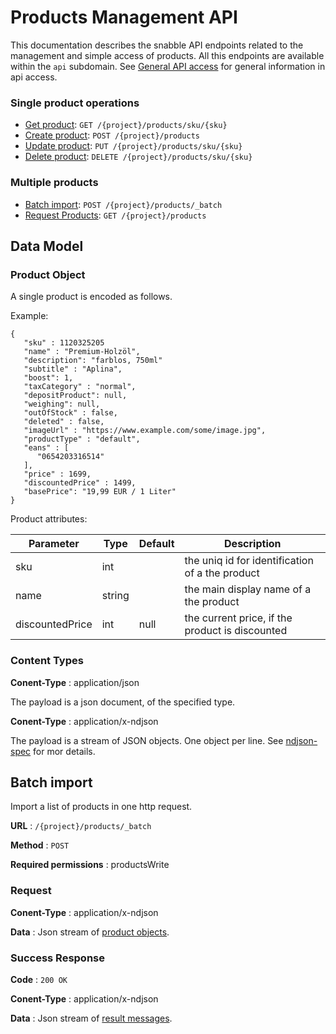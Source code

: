 
# Products Management API

This documentation describes the snabble API endpoints related to the management and simple access of products.
All this endpoints are available within the `api` subdomain. See [General API access](api_common.md) for general
information in api access.

### Single product operations

* [Get product](#get-product): `GET /{project}/products/sku/{sku}`
* [Create product](#create-product): `POST /{project}/products`
* [Update product](#update-product): `PUT /{project}/products/sku/{sku}`
* [Delete product](#delete-product): `DELETE /{project}/products/sku/{sku}`

### Multiple products

* [Batch import](#batch-import): `POST /{project}/products/_batch`
* [Request Products](#request-products): `GET /{project}/products`

## Data Model

### Product Object
A single product is encoded as follows.

Example:
```
{
   "sku" : 1120325205
   "name" : "Premium-Holzöl",
   "description": "farblos, 750ml"
   "subtitle" : "Aplina",
   "boost": 1,
   "taxCategory" : "normal",
   "depositProduct": null,
   "weighing": null,
   "outOfStock" : false,
   "deleted" : false,
   "imageUrl" : "https://www.example.com/some/image.jpg",
   "productType" : "default",
   "eans" : [
      "0654203316514"
   ],
   "price" : 1699,
   "discountedPrice" : 1499,
   "basePrice": "19,99 EUR / 1 Liter"
}
```

Product attributes:

| Parameter         | Type        | Default      | Description                                                                          |
|-------------------|-------------|--------------|--------------------------------------------------------------------------------------|
| sku               | int         |              | the uniq id for identification of a the product                                      |
| name              | string      |              | the main display name of a the product                                               |
| discountedPrice   | int         | null         | the current price, if the product is discounted                                      |

### Content Types

**Conent-Type** : application/json

The payload is a json document, of the specified type.

**Conent-Type** : application/x-ndjson

The payload is a stream of JSON objects. One object per line.
See [ndjson-spec](https://github.com/ndjson/ndjson-spec) for mor details.


## Batch import

Import a list of products in one http request.

**URL** : `/{project}/products/_batch`

**Method** : `POST`

**Required permissions** : productsWrite

### Request
**Conent-Type** : application/x-ndjson

**Data** : Json stream of [product objects](product-object).

### Success Response

**Code** : `200 OK`

**Conent-Type** : application/x-ndjson

**Data** : Json stream of [result messages](result-message).

